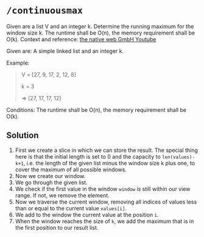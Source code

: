 # `/continuousmax`

Given are a list V and an integer k. Determine the running maximum for the window size k. The runtime shall be O(n), the memory requirement shall be O(k). Context and reference: [the native web GmbH Youtube](https://www.youtube.com/watch?v=0QPK9X1PtEE)

Given are: A simple linked list and an integer k.

Example:

> V = [27, 9, 17, 2, 12, 8]
>
> k = 3
>
> => [27, 17, 17, 12]

Conditions: The runtime shall be O(n), the memory requirement shall be O(k).

## Solution

1. First we create a slice in which we can store the result. The special thing here is that the initial length is set to 0 and the capacity to `len(values)-k+1`, i.e. the length of the given list minus the window size k plus one, to cover the maximum of all possible windows.
2. Now we create our window.
3. We go through the given list.
4. We check if the first value in the window `window` is still within our view range. If not, we remove the element.
5. Now we traverse the current window, removing all indices of values less than or equal to the current value `values[i]`.
6. We add to the window the current value at the position `i`.
7. When the window reaches the size of `k`, we add the maximum that is in the first position to our result list.
